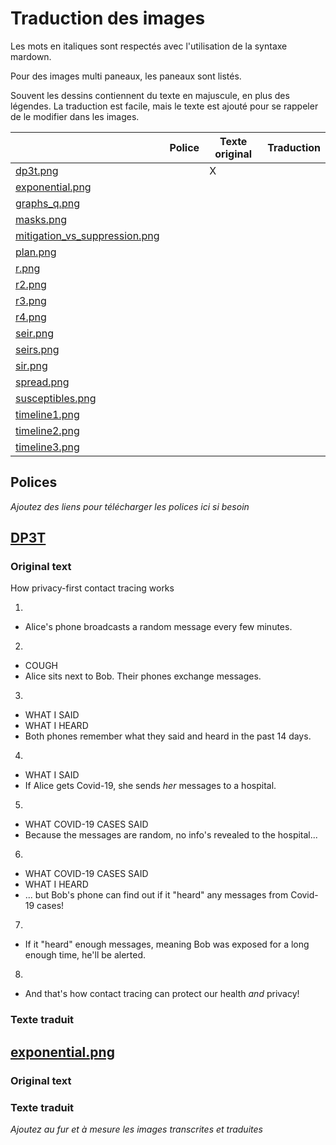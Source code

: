 # Traduction des images

Les mots en italiques sont respectés avec l'utilisation de la syntaxe mardown.

Pour des images multi paneaux, les paneaux sont listés.

Souvent les dessins contiennent du texte en majuscule, en plus des légendes. La traduction est facile, mais le texte est ajouté pour se rappeler de le modifier dans les images.


|   |  Police | Texte original  | Traduction |
|---|---|------|---|
| [dp3t.png](https://raw.githubusercontent.com/ncase/covid-19/master/pics/dp3t.png)|  | X |   | 
| [exponential.png](https://raw.githubusercontent.com/ncase/covid-19/master/pics/exponential.png) | |   |   | 
| [graphs_q.png](https://raw.githubusercontent.com/ncase/covid-19/master/pics/graphs_q.png) |  |    |   | 
| [masks.png](https://raw.githubusercontent.com/ncase/covid-19/master/pics/masks.png) | |  |   | 
| [mitigation_vs_suppression.png](https://raw.githubusercontent.com/ncase/covid-19/master/pics/mitigation_vs_suppression.png)  |  |  |   | 
| [plan.png](https://raw.githubusercontent.com/ncase/covid-19/master/pics/plan.png)  |  |  |   | 
| [r.png](https://raw.githubusercontent.com/ncase/covid-19/master/pics/r.png)  |  |  |   | 
| [r2.png](https://raw.githubusercontent.com/ncase/covid-19/master/pics/r2.png)  |  |  |    |
| [r3.png](https://raw.githubusercontent.com/ncase/covid-19/master/pics/r3.png)  |  |  |    |
| [r4.png](https://raw.githubusercontent.com/ncase/covid-19/master/pics/r4.png) |  |  |    |
| [seir.png](https://raw.githubusercontent.com/ncase/covid-19/master/pics/seir.png) |  |  |    |
| [seirs.png](https://raw.githubusercontent.com/ncase/covid-19/master/pics/seirs.png) |  |  |    |
| [sir.png](https://raw.githubusercontent.com/ncase/covid-19/master/pics/sir.png) |  |  |    |
| [spread.png](https://raw.githubusercontent.com/ncase/covid-19/master/pics/spread.png) |  |  |    |
| [susceptibles.png](https://raw.githubusercontent.com/ncase/covid-19/master/pics/susceptibles.png) |  |  |    |
| [timeline1.png](https://raw.githubusercontent.com/ncase/covid-19/master/pics/timeline1.png) |  |  |    |
| [timeline2.png](https://raw.githubusercontent.com/ncase/covid-19/master/pics/timeline2.png) |  |  |    |
| [timeline3.png](https://raw.githubusercontent.com/ncase/covid-19/master/pics/timeline3.png) |  |  |    |

##  Polices
*Ajoutez des liens pour télécharger les polices ici si besoin*

## [DP3T](https://raw.githubusercontent.com/ncase/covid-19/master/pics/dp3t.png)

### Original text

How privacy-first contact tracing works

1. 
* Alice's phone broadcasts a random message every few minutes.
2. 
* COUGH
* Alice sits next to Bob. Their phones exchange messages.
3. 
* WHAT I SAID
* WHAT I HEARD
* Both phones remember what they said and heard in the past 14 days.
4.
* WHAT I SAID
* If Alice gets Covid-19, she sends <em>her</em> messages to a hospital.
5. 
* WHAT COVID-19 CASES SAID
* Because the messages are random, no info's revealed to the hospital...
6.
* WHAT COVID-19 CASES SAID
* WHAT I HEARD
* ... but Bob's phone can find out if it "heard" any messages from Covid-19 cases!
7.
* If it "heard" enough messages, meaning Bob was exposed for a long enough time, he'll be alerted.
8. 
* And that's how contact tracing can protect our health <em>and</em> privacy!

### Texte traduit

## [exponential.png](https://raw.githubusercontent.com/ncase/covid-19/master/pics/exponential.png)

### Original text

### Texte traduit

*Ajoutez au fur et à mesure les images transcrites et traduites*

